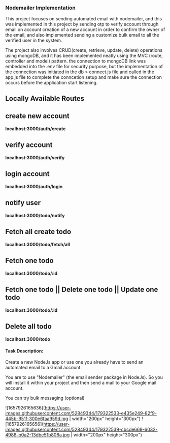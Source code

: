 ######
### Nodemailer Implementation


This project focuses on sending automated email with nodemailer, and this was implemented in this project by sending otp to verify account through email on account creation of a new account in order to confirm the owner of the email, and also implemented sending a customize bulk email to all the verified user in the system.

The project also involves CRUD(create, retrieve, update, delete) operations using mongoDB, and it has been implemented neatly using the MVC (route, controller and model) pattern. the connection to mongoDB link was embedded into the .env file for security purpose, but the implementation of the connection was initiated in the db > connect.js file and called in the app.js file to complete the conncetion setup and make sure the connection occurs before the application start listening.



## Locally Available Routes

## create new account
#### localhost:3000/auth/create

## verify account
#### localhost:3000/auth/verify

## login account
#### localhost:3000/auth/login

## notify user
#### localhost:3000/todo/notify

## Fetch all create todo
#### localhost:3000/todo/fetch/all

## Fetch one todo
#### localhost:3000/todo/:id

## Fetch one todo || Delete one todo || Update one todo
#### localhost:3000/todo/:id

## Delete all todo
#### localhost:3000/todo

#### Task Description: 
Create a new NodeJs app or use one you already have to send an automated email to a Gmail account.

You are to use "Nodemailer" (the email sender package in NodeJs). So you will install it within your project and then send a mail to your Google mail account.

You can try bulk messaging (optional)


![1657926165636](https://user-images.githubusercontent.com/52849344/179322533-e435e249-82f9-445b-951f-300e6faa959d.jpg | width="200px" height="300px")
![1657926165656](https://user-images.githubusercontent.com/52849344/179322539-cbcde669-6032-4988-b0a2-13dbe51b806a.jpg | width="200px" height="300px")
